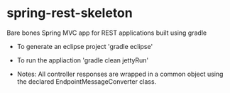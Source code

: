 spring-rest-skeleton
====================

Bare bones Spring MVC app for REST applications built using gradle

* To generate an eclipse project 'gradle eclipse'
* To run the appliaction 'gradle clean jettyRun'

* Notes: All controller responses are wrapped in a common object using
  the declared EndpointMessageConverter class. 

